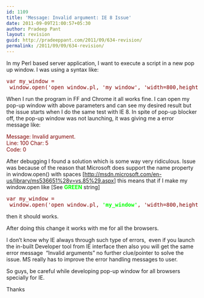 ```yaml
---
id: 1109
title: 'Message: Invalid argument: IE 8 Issue'
date: 2011-09-09T21:00:57+05:30
author: Pradeep Pant
layout: revision
guid: http://pradeeppant.com/2011/09/634-revision/
permalink: /2011/09/09/634-revision/
---
```

In my Perl based server application, I want to execute a script in a new pop up window. I was using a syntax like:

<pre><span style="color:#800000;">var my_window = </span>
<span style="color:#800000;"> window.open('open_window.pl, 'my window', 'width=800,height=600,resizable,scrollbars');</span></pre>

When I run the program in FF and Chrome it all works fine. I can open my pop-up window with above parameters and can see my desired result but the issue starts when I do the same test with IE 8. In spite of pop-up blocker off, the pop-up window was not launching, it was giving me a error message like:

<span style="color:#800000;">Message: Invalid argument.</span>  
<span style="color:#800000;">Line: 100 Char: 5</span>  
<span style="color:#800000;">Code: 0</span>

After debugging I found a solution which is some way very ridiculous. Issue was because of the reason that Microsoft does support the name property in window.open() with spaces [<http://msdn.microsoft.com/en-us/library/ms536651%28v=vs.85%29.aspx>] this means that if I make my window.open like [See **<span style="color:#00ff00;">GREEN</span>** string]

<pre><span style="color:#800000;">var my_window = </span>
<span style="color:#800000;"> window.open('open_window.pl, <strong><span style="color:#00ff00;">'my_window'</span></strong>, 'width=800,height=600,resizable,scrollbars');</span></pre>

then it should works.

After doing this change it works with me for all the browsers.

I don&#8217;t know why IE always through such type of errors,  even if you launch the in-built Developer tool from IE interface then also you will get the same error message  &#8220;Invalid arguments&#8221; no further clue/pointer to solve the issue. MS really has to improve the error handling messages to user.

So guys, be careful while developing pop-up window for all browsers specially for IE.

Thanks